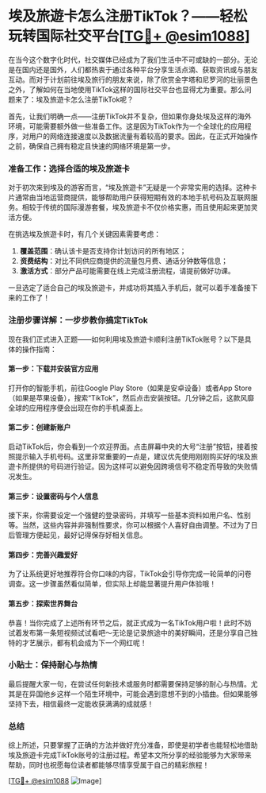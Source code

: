 # 埃及旅遊卡怎么注册TikTok？——轻松玩转国际社交平台[[TG💪+ @esim1088](https://t.me/s/esim1088)]

在当今这个数字化时代，社交媒体已经成为了我们生活中不可或缺的一部分。无论是在国内还是国外，人们都热衷于通过各种平台分享生活点滴、获取资讯或与朋友互动。而对于计划前往埃及旅行的朋友来说，除了欣赏金字塔和尼罗河的壮丽景色之外，了解如何在当地使用TikTok这样的国际社交平台也显得尤为重要。那么问题来了：埃及旅遊卡怎么注册TikTok呢？

首先，让我们明确一点——注册TikTok并不复杂，但如果你身处埃及这样的海外环境，可能需要额外做一些准备工作。这是因为TikTok作为一个全球化的应用程序，对用户的网络连接速度以及数据流量有着较高的要求。因此，在正式开始操作之前，确保自己拥有稳定且快速的网络环境是第一步。

### 准备工作：选择合适的埃及旅遊卡

对于初次来到埃及的游客而言，“埃及旅遊卡”无疑是一个非常实用的选择。这种卡片通常由当地运营商提供，能够帮助用户获得短期有效的本地手机号码及互联网服务。相较于传统的国际漫游套餐，埃及旅遊卡不仅价格实惠，而且使用起来更加灵活方便。

在挑选埃及旅遊卡时，有几个关键因素需要考虑：
1. **覆盖范围**：确认该卡是否支持你计划访问的所有地区；
2. **资费结构**：对比不同供应商提供的流量包月费、通话分钟数等信息；
3. **激活方式**：部分产品可能需要在线上完成注册流程，请提前做好功课。

一旦选定了适合自己的埃及旅遊卡，并成功将其插入手机后，就可以着手准备接下来的工作了！

### 注册步骤详解：一步步教你搞定TikTok

现在我们正式进入正题——如何利用埃及旅遊卡顺利注册TikTok账号？以下是具体的操作指南：

#### 第一步：下载并安装官方应用
打开你的智能手机，前往Google Play Store（如果是安卓设备）或者App Store（如果是苹果设备），搜索“TikTok”，然后点击安装按钮。几分钟之后，这款风靡全球的应用程序便会出现在你的手机桌面上。

#### 第二步：创建新账户
启动TikTok后，你会看到一个欢迎界面。点击屏幕中央的大号“注册”按钮，接着按照提示输入手机号码。这里非常重要的一点是，建议优先使用刚刚购买好的埃及旅遊卡所提供的号码进行验证。因为这样可以避免因跨境信号不稳定而导致的失败情况发生。

#### 第三步：设置密码与个人信息
接下来，你需要设定一个强健的登录密码，并填写一些基本资料如用户名、性别等。当然，这些内容并非强制性要求，你可以根据个人喜好自由调整。不过为了日后管理方便起见，最好记得保存好相关信息。

#### 第四步：完善兴趣爱好
为了让系统更好地推荐符合你口味的内容，TikTok会引导你完成一轮简单的问卷调查。这一步骤虽然看似简单，但实际上却能显著提升用户体验哦！

#### 第五步：探索世界舞台
恭喜！当你完成了上述所有环节之后，就正式成为一名TikTok用户啦！此时不妨试着发布第一条短视频试试看吧～无论是记录旅途中的美好瞬间，还是分享自己独特的才艺展示，都有机会成为下一个网红呢！

### 小贴士：保持耐心与热情

最后提醒大家一句，在尝试任何新技术或服务时都需要保持足够的耐心与热情。尤其是在异国他乡这样一个陌生环境中，可能会遇到意想不到的小插曲。但如果能够坚持下去，相信最终一定能收获满满的成就感！

### 总结

综上所述，只要掌握了正确的方法并做好充分准备，即使是初学者也能轻松地借助埃及旅遊卡完成TikTok账号的注册过程。希望本文所分享的经验能够为大家带来帮助，同时也祝愿每位读者都能够尽情享受属于自己的精彩旅程！

[[TG💪+ @esim1088](https://t.me/s/esim1088) ![Image](https://i.postimg.cc/4NQfJmqS/Snipaste-2025-05-13-00-14-12.png)]